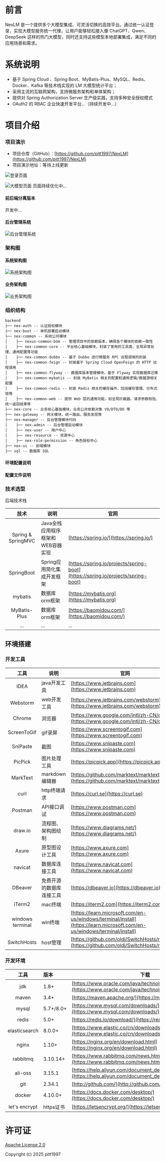 # 前言

NexLM 是一个提供多个大模型集成、可灵活切换的高效平台。通过统一认证登录，实现大模型服务统一代理，让用户能够轻松接入像 ChatGPT、Qwen、DeepSeek 这样的热门大模型，同时还支持这些模型本地部署集成，满足不同的应用场景和需求。


# 系统说明

- 基于 Spring Cloud 、Spring Boot、MyBatis-Plus、MySQL、Redis、Docker、Kafka 等技术栈实现的 LM 大模型统计平台；
- 采用主流的互联网架构，支持微服务架构和单体架构；
- 提供对 Spring Authorization Server 生产级实践，支持多种安全授权模式
- OAuth2 的 RBAC 企业快速开发平台...（持续开发中...）



# 项目介绍

### 项目演示

- 项目仓库（GitHub）：[https://github.com/pitt1997/NexLM](https://github.com/pitt1997/NexLM)
- 项目演示地址：等待上线更新

![登录页面](/docs/imgs/login.png)

![大模型页面](/docs/imgs/chat.png)
页面持续优化中...

#### 前后端分离版本
开发中...

#### 后台管理系统

![后台管理系统]()

### 架构图

#### 系统架构图

![系统架构图](/docs/imgs/arch.png)


#### 业务架构图

![业务架构图]()

### 组织结构

```
backend
├── nex-auth -- 认证授权模块
├── nex-boot -- 单机部署启动模块
├── nex-common -- 系统公共模块
│    ├── nexus-common-bom -- 管理项目中的依赖版本，确保各个模块的依赖一致性
│    ├── nex-common-core -- 平台核心基础模块，封装了常用的工具类、全局异常处理、通用配置等功能
│    ├── nex-common-dubbo -- 基于 Dubbo 进行微服务 RPC 远程调用的封装
│    ├── nex-common-feign -- 封装基于 Spring Cloud OpenFeign 的 HTTP 远程调用
│    ├── nex-common-flyway -- 数据库版本管理模块，基于 Flyway 实现数据库迁移
│    ├── nex-common-mybatis -- 封装 MyBatis 相关的配置和通用逻辑/数据源相关配置
│    ├── nex-common-redis -- 封装 Redis 相关的缓存操作，包括缓存管理、分布式锁等
│    ├── nex-common-web -- 提供 Web 层的通用功能，如全局拦截器、请求参数校验、统一返回结果等
├── nex-core -- 业务核心基础模块，业务公共依赖对象 VO/DTO/DO 等
├── nex-gateway -- 网关模块，统一路由，服务发现等
├── nex-manager -- 后台管理模块代码
│    ├── nex-admin -- 后台管理启动模块
│    ├── nex-user -- 用户中心
│    ├── nex-resource -- 资源中心
│    ├── nex-role-permission -- 角色授权中心
├── nex-ui -- 前端模块
├── sql -- 数据库 SQL
```

#### 环境配置说明



#### 配置文件说明



### 技术选型

后端技术栈

|         技术          | 说明                   | 官网                                                                                                 |
|:-------------------:|----------------------|----------------------------------------------------------------------------------------------------|
| Spring & SpringMVC  | Java全栈应用程序框架和WEB容器实现 | [https://spring.io/](https://spring.io/)                                                           |
|     SpringBoot      | Spring应用简化集成开发框架     | [https://spring.io/projects/spring-boot](https://spring.io/projects/spring-boot)                   |
|       mybatis       | 数据库orm框架             | [https://mybatis.org](https://mybatis.org)                                                       |
|    MyBatis-Plus    | 数据库orm框架             | [https://baomidou.com/](https://baomidou.com/)                                                     |
| ... | ... | ... |




## 环境搭建

### 开发工具

|        工具        | 说明           | 官网                                                                                                           | 
|:----------------:|--------------|--------------------------------------------------------------------------------------------------------------|
|       IDEA       | java开发工具     | [https://www.jetbrains.com](https://www.jetbrains.com)                                                       |
|     Webstorm     | web开发工具      | [https://www.jetbrains.com/webstorm](https://www.jetbrains.com/webstorm)                                     |
|      Chrome      | 浏览器          | [https://www.google.com/intl/zh-CN/chrome](https://www.google.com/intl/zh-CN/chrome)                         |
|   ScreenToGif    | gif录屏        | [https://www.screentogif.com](https://www.screentogif.com)                                                   |
|     SniPaste     | 截图           | [https://www.snipaste.com](https://www.snipaste.com)                                                         |
|     PicPick      | 图片处理工具       | [https://picpick.app](https://picpick.app)                                                                   |
|     MarkText     | markdown编辑器  | [https://github.com/marktext/marktext](https://github.com/marktext/marktext)                                 |
|       curl       | http终端请求     | [https://curl.se](https://curl.se)                                                                           |
|     Postman      | API接口调试      | [https://www.postman.com](https://www.postman.com)                                                           |
|     draw.io      | 流程图、架构图绘制    | [https://www.diagrams.net/](https://www.diagrams.net/)                                                       |
|      Axure       | 原型图设计工具      | [https://www.axure.com](https://www.axure.com)                                                     |
|     navicat      | 数据库连接工具      | [https://www.navicat.com](https://www.navicat.com)                                                           |
|     DBeaver      | 免费开源的数据库连接工具 | [https://dbeaver.io](https://dbeaver.io)                                                                     |
|      iTerm2      | mac终端        | [https://iterm2.com](https://iterm2.com)                                                                     |
| windows terminal | win终端        | [https://learn.microsoft.com/en-us/windows/terminal/install](https://learn.microsoft.com/en-us/windows/terminal/install) |
|   SwitchHosts    | host管理       | [https://github.com/oldj/SwitchHosts/releases](https://github.com/oldj/SwitchHosts/releases)                 |


### 开发环境

|      工具       | 版本        | 下载                                                                                                                     |
|:-------------:|:----------|------------------------------------------------------------------------------------------------------------------------|
|      jdk      | 1.8+      | [https://www.oracle.com/java/technologies/downloads/#java8](https://www.oracle.com/java/technologies/downloads/#java8) |
|     maven     | 3.4+      | [https://maven.apache.org/](https://maven.apache.org/)                                                                 |
|     mysql     | 5.7+/8.0+ | [https://www.mysql.com/downloads/](https://www.mysql.com/downloads/)                                                   |
|     redis     | 5.0+      | [https://redis.io/download/](https://redis.io/download/)                                                               |
| elasticsearch | 8.0.0+    | [https://www.elastic.co/cn/downloads/elasticsearch](https://www.elastic.co/cn/downloads/elasticsearch)                 |
|     nginx     | 1.10+     | [https://nginx.org/en/download.html](https://nginx.org/en/download.html)                                               |
|   rabbitmq    | 3.10.14+  | [https://www.rabbitmq.com/news.html](https://www.rabbitmq.com/news.html)                                               |
|    ali-oss    | 3.15.1    | [https://help.aliyun.com/document_detail/31946.html](https://help.aliyun.com/document_detail/31946.html)               |
|      git      | 2.34.1    | [http://github.com/](http://github.com/)                                                                               |
|    docker     | 4.10.0+   | [https://docs.docker.com/desktop/](https://docs.docker.com/desktop/)                                                   |
| let's encrypt | https证书   | [https://letsencrypt.org/](https://letsencrypt.org/)                                                                   |



# 许可证

[Apache License 2.0](https://github.com/pitt1997/NexLM/blob/main/LICENSE)

Copyright (c) 2025 pitt1997

